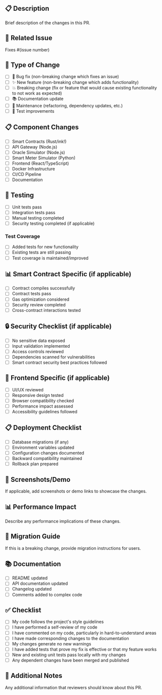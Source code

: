 ## 📋 Description
Brief description of the changes in this PR.

## 🔗 Related Issue
Fixes #(issue number)

## 📱 Type of Change
- [ ] 🐛 Bug fix (non-breaking change which fixes an issue)
- [ ] ✨ New feature (non-breaking change which adds functionality)
- [ ] 💥 Breaking change (fix or feature that would cause existing functionality to not work as expected)
- [ ] 📚 Documentation update
- [ ] 🔧 Maintenance (refactoring, dependency updates, etc.)
- [ ] 🧪 Test improvements

## 📋 Component Changes
- [ ] Smart Contracts (Rust/ink!)
- [ ] API Gateway (Node.js)
- [ ] Oracle Simulator (Node.js)
- [ ] Smart Meter Simulator (Python)
- [ ] Frontend (React/TypeScript)
- [ ] Docker Infrastructure
- [ ] CI/CD Pipeline
- [ ] Documentation

## 🧪 Testing
- [ ] Unit tests pass
- [ ] Integration tests pass
- [ ] Manual testing completed
- [ ] Security testing completed (if applicable)

### Test Coverage
- [ ] Added tests for new functionality
- [ ] Existing tests are still passing
- [ ] Test coverage is maintained/improved

## 📊 Smart Contract Specific (if applicable)
- [ ] Contract compiles successfully
- [ ] Contract tests pass
- [ ] Gas optimization considered
- [ ] Security review completed
- [ ] Cross-contract interactions tested

## 🔒 Security Checklist (if applicable)
- [ ] No sensitive data exposed
- [ ] Input validation implemented
- [ ] Access controls reviewed
- [ ] Dependencies scanned for vulnerabilities
- [ ] Smart contract security best practices followed

## 📱 Frontend Specific (if applicable)
- [ ] UI/UX reviewed
- [ ] Responsive design tested
- [ ] Browser compatibility checked
- [ ] Performance impact assessed
- [ ] Accessibility guidelines followed

## 📋 Deployment Checklist
- [ ] Database migrations (if any)
- [ ] Environment variables updated
- [ ] Configuration changes documented
- [ ] Backward compatibility maintained
- [ ] Rollback plan prepared

## 📸 Screenshots/Demo
If applicable, add screenshots or demo links to showcase the changes.

## 📊 Performance Impact
Describe any performance implications of these changes.

## 🔄 Migration Guide
If this is a breaking change, provide migration instructions for users.

## 📚 Documentation
- [ ] README updated
- [ ] API documentation updated
- [ ] Changelog updated
- [ ] Comments added to complex code

## ✅ Checklist
- [ ] My code follows the project's style guidelines
- [ ] I have performed a self-review of my code
- [ ] I have commented on my code, particularly in hard-to-understand areas
- [ ] I have made corresponding changes to the documentation
- [ ] My changes generate no new warnings
- [ ] I have added tests that prove my fix is effective or that my feature works
- [ ] New and existing unit tests pass locally with my changes
- [ ] Any dependent changes have been merged and published

## 🔗 Additional Notes
Any additional information that reviewers should know about this PR.
